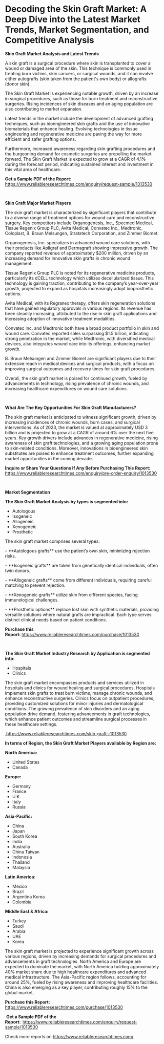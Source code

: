 <p><h1>Decoding the Skin Graft Market: A Deep Dive into the Latest Market Trends, Market Segmentation, and Competitive Analysis</h1></p><p><strong>Skin Graft Market Analysis and Latest Trends</strong></p>
<p><p>A skin graft is a surgical procedure where skin is transplanted to cover a wound or damaged area of the skin. This technique is commonly used in treating burn victims, skin cancers, or surgical wounds, and it can involve either autografts (skin taken from the patient's own body) or allografts (donor skin). </p><p>The Skin Graft Market is experiencing notable growth, driven by an increase in surgical procedures, such as those for burn treatment and reconstructive surgeries. Rising incidences of skin diseases and an aging population are also contributing to market expansion. </p><p>Latest trends in the market include the development of advanced grafting techniques, such as bioengineered skin grafts and the use of innovative biomaterials that enhance healing. Evolving technologies in tissue engineering and regenerative medicine are paving the way for more efficient and safer grafting options. </p><p>Furthermore, increased awareness regarding skin grafting procedures and the burgeoning demand for cosmetic surgeries are propelling the market forward. The Skin Graft Market is expected to grow at a CAGR of 4.1% during the forecast period, indicating sustained interest and investment in this vital area of healthcare.</p></p>
<p><strong>Get a Sample PDF of the Report:&nbsp;</strong> <a href="https://www.reliableresearchtimes.com/enquiry/request-sample/1013530?utm_campaign=2203&utm_medium=2&utm_source=Github&utm_content=ia&utm_term=06032025&utm_id=skin-graft">https://www.reliableresearchtimes.com/enquiry/request-sample/1013530</a></p>
<p>&nbsp;</p>
<p><strong>Skin Graft Major Market Players</strong></p>
<p><p>The skin graft market is characterized by significant players that contribute to a diverse range of treatment options for wound care and reconstructive surgery. Key competitors include Organogenesis, Inc., Specmed Medical, Tissue Regenix Group PLC, Avita Medical, Convatec Inc., Medtronic, Coloplast, B. Braun Melsungen, Stratatech Corporation, and Zimmer Biomet.</p><p>Organogenesis, Inc. specializes in advanced wound care solutions, with their products like Apligraf and Dermagraft showing impressive growth. The company reported revenue of approximately $200 million, driven by an increasing demand for innovative skin grafts in chronic wound management.</p><p>Tissue Regenix Group PLC is noted for its regenerative medicine products, particularly its dCELL technology which utilizes decellularized tissue. This technology is gaining traction, contributing to the company’s year-over-year growth, projected to expand as hospitals increasingly adopt bioprosthetic options.</p><p>Avita Medical, with its Regranex therapy, offers skin regeneration solutions that have gained regulatory approvals in various regions. Its revenue has been steadily increasing, attributed to the rise in skin graft applications and increasing adoption of innovative treatment modalities.</p><p>Convatec Inc. and Medtronic both have a broad product portfolio in skin and wound care. Convatec reported sales surpassing $1.5 billion, indicating strong penetration in the market, while Medtronic, with diversified medical devices, also integrates wound care into its offerings, enhancing market growth.</p><p>B. Braun Melsungen and Zimmer Biomet are significant players due to their extensive reach in medical devices and surgical products, with a focus on improving surgical outcomes and recovery times for skin graft procedures.</p><p>Overall, the skin graft market is poised for continued growth, fueled by advancements in technology, rising prevalence of chronic wounds, and increasing healthcare expenditures on wound care solutions.</p></p>
<p>&nbsp;</p>
<p><strong>What Are The Key Opportunities For Skin Graft Manufacturers?</strong></p>
<p><p>The skin graft market is anticipated to witness significant growth, driven by increasing incidences of chronic wounds, burn cases, and surgical interventions. As of 2023, the market is valued at approximately USD 3 billion and is projected to grow at a CAGR of around 6% over the next five years. Key growth drivers include advances in regenerative medicine, rising awareness of skin graft technologies, and a growing aging population prone to skin-related conditions. Moreover, innovations in bioengineered skin substitutes are poised to enhance treatment outcomes, further expanding market opportunities in the coming decade.</p></p>
<p><strong>Inquire or Share Your Questions If Any Before Purchasing This Report:</strong> <a href="https://www.reliableresearchtimes.com/enquiry/pre-order-enquiry/1013530?utm_campaign=2203&utm_medium=2&utm_source=Github&utm_content=ia&utm_term=06032025&utm_id=skin-graft">https://www.reliableresearchtimes.com/enquiry/pre-order-enquiry/1013530</a></p>
<p>&nbsp;</p>
<p><strong>Market Segmentation</strong></p>
<p><strong>The Skin Graft Market Analysis by types is segmented into:</strong></p>
<p><ul><li>Autologous</li><li>Isogeneic</li><li>Allogeneic</li><li>Xenogeneic</li><li>Prosthetic</li></ul></p>
<p><p>The skin graft market comprises several types: </p><p>- **Autologous grafts** use the patient’s own skin, minimizing rejection risks.  </p><p>- **Isogeneic grafts** are taken from genetically identical individuals, often twin donors.  </p><p>- **Allogeneic grafts** come from different individuals, requiring careful matching to prevent rejection.  </p><p>- **Xenogeneic grafts** utilize skin from different species, facing immunological challenges.  </p><p>- **Prosthetic options** replace lost skin with synthetic materials, providing versatile solutions where natural grafts are impractical. Each type serves distinct clinical needs based on patient conditions.</p></p>
<p><strong>Purchase this Report:&nbsp;</strong><a href="https://www.reliableresearchtimes.com/purchase/1013530?utm_campaign=2203&utm_medium=2&utm_source=Github&utm_content=ia&utm_term=06032025&utm_id=skin-graft">https://www.reliableresearchtimes.com/purchase/1013530</a></p>
<p>&nbsp;</p>
<p><strong>The Skin Graft Market Industry Research by Application is segmented into:</strong></p>
<p><ul><li>Hospitals</li><li>Clinics</li></ul></p>
<p><p>The skin graft market encompasses products and services utilized in hospitals and clinics for wound healing and surgical procedures. Hospitals implement skin grafts to treat burn victims, manage chronic wounds, and enhance reconstructive surgeries. Clinics focus on outpatient procedures, providing customized solutions for minor injuries and dermatological conditions. The growing prevalence of skin disorders and an aging population drive demand, fostering advancements in graft technologies, which enhance patient outcomes and streamline surgical processes in these healthcare settings.</p></p>
<p><a href="https://www.reliableresearchtimes.com/skin-graft-r1013530?utm_campaign=2203&utm_medium=2&utm_source=Github&utm_content=ia&utm_term=06032025&utm_id=skin-graft">&nbsp;https://www.reliableresearchtimes.com/skin-graft-r1013530</a></p>
<p><strong>In terms of Region, the Skin Graft Market Players available by Region are:</strong></p>
<p>
    <p> <strong> North America: </strong>
        <ul>
            <li>United States</li>
            <li>Canada</li>
        </ul>
        </p> 
    <p> <strong> Europe: </strong>
        <ul>
            <li>Germany</li>
            <li>France</li>
            <li>U.K.</li>
            <li>Italy</li>
            <li>Russia</li>
        </ul>
        </p> 
    <p> <strong> Asia-Pacific: </strong>
        <ul>
            <li>China</li>
            <li>Japan</li>
            <li>South Korea</li>
            <li>India</li>
            <li>Australia</li>
            <li>China Taiwan</li>
            <li>Indonesia</li>
            <li>Thailand</li>
            <li>Malaysia</li>
        </ul>
        </p> 
    <p> <strong> Latin America: </strong>
        <ul>
            <li>Mexico</li>
            <li>Brazil</li>
            <li>Argentina Korea</li>
            <li>Colombia</li>
        </ul>
        </p> 
    <p> <strong> Middle East & Africa: </strong>
        <ul>
            <li>Turkey</li>
            <li>Saudi</li>
            <li>Arabia</li>
            <li>UAE</li>
            <li>Korea</li>
        </ul>
    </p>
    </p>
<p><p>The skin graft market is projected to experience significant growth across various regions, driven by increasing demands for surgical procedures and advancements in graft technologies. North America and Europe are expected to dominate the market, with North America holding approximately 40% market share due to high healthcare expenditures and advanced medical infrastructure. The Asia-Pacific region follows, accounting for around 25%, fueled by rising awareness and improving healthcare facilities. China is also emerging as a key player, contributing roughly 15% to the global market.</p></p>
<p><strong>Purchase this Report: </strong><a href="https://www.reliableresearchtimes.com/purchase/1013530?utm_campaign=2203&utm_medium=2&utm_source=Github&utm_content=ia&utm_term=06032025&utm_id=skin-graft">https://www.reliableresearchtimes.com/purchase/1013530</a></p>
<p>&nbsp;<strong>Get a Sample PDF of the Report:&nbsp;&nbsp;</strong><a href="https://www.reliableresearchtimes.com/enquiry/request-sample/1013530?utm_campaign=2203&utm_medium=2&utm_source=Github&utm_content=ia&utm_term=06032025&utm_id=skin-graft">https://www.reliableresearchtimes.com/enquiry/request-sample/1013530</a></p>
<p><strong></strong></p>
<p>Check more reports on <a href="https://www.reliableresearchtimes.com/?utm_campaign=2203&utm_medium=2&utm_source=Github&utm_content=ia&utm_term=06032025&utm_id=skin-graft">https://www.reliableresearchtimes.com/</a></p>